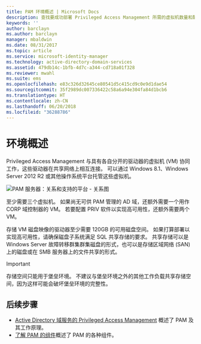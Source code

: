 ```yaml
---
title: PAM 环境概述 | Microsoft Docs
description: 查找要成功部署 Privileged Access Management 所需的虚拟机数量和配置
keywords: ''
author: barclayn
ms.author: barclayn
manager: mbaldwin
ms.date: 08/31/2017
ms.topic: article
ms.service: microsoft-identity-manager
ms.technology: active-directory-domain-services
ms.assetid: 479db14c-1bfb-4d7c-a344-cd718a01f328
ms.reviewer: mwahl
ms.suite: ems
ms.openlocfilehash: e83c326d32645ce80541d5c415cd9c0e9d1dae54
ms.sourcegitcommit: 35f2989dc007336422c58a6a94e304fa84d1bcb6
ms.translationtype: HT
ms.contentlocale: zh-CN
ms.lasthandoff: 06/20/2018
ms.locfileid: "36288786"
---
```

# <a name="environment-overview"></a>环境概述

Privileged Access Management 与具有各自分开的驱动器的虚拟机 (VM) 协同工作，这些驱动器在共享网络上相互连接。 可以通过 Windows 8.1、Windows Server 2012 R2 或其他操作系统平台托管这些虚拟机。

![PAM 服务器：关系和支持的平台 - 关系图](media/pam-test-lab-architecture.png)

至少需要三个虚拟机。  如果尚无可供 PAM 管理的 AD 域，还额外需要一个用作 CORP 域控制器的 VM。  若要配置 PRIV 软件以实现高可用性，还额外需要两个 VM。

存储 VM 磁盘映像的驱动器至少需要 120GB 的可用磁盘空间。  如果打算部署以实现高可用性，请确保磁盘子系统满足 SQL 共享存储的要求。  共享存储可以是 Windows Server 故障转移群集群集磁盘的形式，也可以是存储区域网络 (SAN) 上的磁盘或在 SMB 服务器上的文件共享的形式。

> [!IMPORTANT]
> 存储空间只能用于堡垒环境。 不建议与堡垒环境之外的其他工作负载共享存储空间，因为这样可能会破坏堡垒环境的完整性。

## <a name="next-steps"></a>后续步骤

- [Active Directory 域服务的 Privileged Access Management](privileged-identity-management-for-active-directory-domain-services.md) 概述了 PAM 及其工作原理。
- [了解 PAM 的组件](principles-of-operation.md)概述了 PAM 的各种组件。